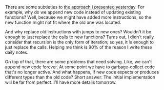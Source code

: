 There are some subtleties to
[the approach I presented yesterday](/daily/2024-09-29). For example, why do we
append new code instead of updating existing functions? Well, because we might
have added more instructions, so the new function might not fit where the old
one was located.

And why replace old instructions with jumps to new ones? Wouldn't it be enough
to just replace the calls to new functions? Turns out, I didn't really consider
that recursion is the only form of iteration; so yes, it _is_ enough to just
replace the calls. Helping me think is 90% of the reason I write these daily
notes.

On top of that, there are some problems that need solving. Like, we can't append
new code forever. At some point we have to garbage-collect code that's no longer
active. And what happens, if new code expects or produces different types than
the old code? Short answer: The initial implementation will be far from perfect.
I'll have more details tomorrow.
